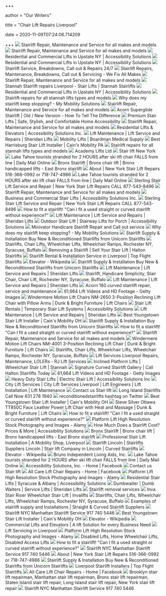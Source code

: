 +++
        
author = "Our Writers"
        
title = "Chair Lift Repairs Liverpool"
        
date = 2020-11-09T07:24:06.714209
        
+++
[ ![](https://www.stairliftsrepairs.co.uk/wp-content/gallery/repairs/stannah-600-repair.jpg)](https://www.stairliftsrepairs.co.uk/wp-content/gallery/repairs/stannah-600-repair.jpg) Stairlift Repair, Maintenance and Service for all makes and models
[ ![](https://www.stairliftsrepairs.co.uk/wp-content/uploads/2016/12/stairliftinmanchester.jpg)](https://www.stairliftsrepairs.co.uk/wp-content/uploads/2016/12/stairliftinmanchester.jpg) Stairlift Repair, Maintenance and Service for all makes and models
[ ![](https://wantalift.com/wp-content/uploads/2017/03/Community.jpg)](https://wantalift.com/wp-content/uploads/2017/03/Community.jpg) Residential and Commercial Lifts in Upstate NY | Accessibility Solutions
[ ![](https://wantalift.com/wp-content/uploads/2017/08/Handicare-2000-Web.jpg)](https://wantalift.com/wp-content/uploads/2017/08/Handicare-2000-Web.jpg) Residential and Commercial Lifts in Upstate NY | Accessibility Solutions
[ ![](https://www.stairliftsrepairs.co.uk/wp-content/uploads/2018/12/stairlift-repairing-seat.jpg)](https://www.stairliftsrepairs.co.uk/wp-content/uploads/2018/12/stairlift-repairing-seat.jpg) Stairlift Service, Breakdowns, Call out & Repairs 24/7
[ ![](https://www.unicornstairlifts.co.uk/assets/Uploads/_resampled/ResizedImageWzYwMCwzNzZd/Stairlift-Repairs-and-Maintenance.jpg)](https://www.unicornstairlifts.co.uk/assets/Uploads/_resampled/ResizedImageWzYwMCwzNzZd/Stairlift-Repairs-and-Maintenance.jpg) Stairlift Repairs, Maintenance, Breakdowns, Call out & Servicing - We Fix  All Makes
[ ![](https://www.stairliftsrepairs.co.uk/wp-content/uploads/2016/12/three.jpg)](https://www.stairliftsrepairs.co.uk/wp-content/uploads/2016/12/three.jpg) Stairlift Repair, Maintenance and Service for all makes and models
[ ![](https://stairlifts2u.co.uk/wp-content/uploads/2017/06/6004042.jpg)](https://stairlifts2u.co.uk/wp-content/uploads/2017/06/6004042.jpg) Stannah Stairlift repairs Liverpool - Stair Lifts | Stannah Stairlifts
[ ![](https://wantalift.com/wp-content/uploads/2017/03/service.jpg)](https://wantalift.com/wp-content/uploads/2017/03/service.jpg) Residential and Commercial Lifts in Upstate NY | Accessibility Solutions
[ ![](https://www.stairliftsrepairs.co.uk/wp-content/uploads/2018/01/400-420-Stannah-Stairlift.png)](https://www.stairliftsrepairs.co.uk/wp-content/uploads/2018/01/400-420-Stannah-Stairlift.png) Stairlift repairs for all stannah lifts types and models
[ ![](https://mymobilitysolutions.co.uk/wp-content/uploads/2016/10/stairlift-service-wirral.jpg)](https://mymobilitysolutions.co.uk/wp-content/uploads/2016/10/stairlift-service-wirral.jpg) Why does my stairlift keep stopping? - My Mobility Solutions
[ ![](https://www.stairliftsrepairs.co.uk/wp-content/uploads/2016/12/cameron_ingenieure.jpg)](https://www.stairliftsrepairs.co.uk/wp-content/uploads/2016/12/cameron_ingenieure.jpg) Stairlift Repair, Maintenance and Service for all makes and models
[ ![](https://www.unicornstairlifts.co.uk/assets/Uploads/_resampled/ResizedImageWzkwMCwzODVd/The-Difference-between-old-and-new-Acorn-stairlift-models.jpg)](https://www.unicornstairlifts.co.uk/assets/Uploads/_resampled/ResizedImageWzkwMCwzODVd/The-Difference-between-old-and-new-Acorn-stairlift-models.jpg) Acorn Superglide Stairlift | Old / New Version - How To Tell The Difference
[ ![](https://wantalift.com/wp-content/uploads/2017/08/elite-3.jpg)](https://wantalift.com/wp-content/uploads/2017/08/elite-3.jpg) Premium Stair Lifts | Safe, Stylish, and Comfortable Home Accessibility
[ ![](https://www.stairliftsrepairs.co.uk/wp-content/uploads/2020/02/gearbox-stannah.png)](https://www.stairliftsrepairs.co.uk/wp-content/uploads/2020/02/gearbox-stannah.png) Stairlift Repair, Maintenance and Service for all makes and models
[ ![](https://wantalift.com/wp-content/uploads/2017/03/Wheel-Chair-Lifts.jpg)](https://wantalift.com/wp-content/uploads/2017/03/Wheel-Chair-Lifts.jpg) Residential Lifts & Elevators | Accessibility Solutions Inc.
[ ![](https://www.sheridanlifts.com/app/uploads/2020/01/new-motor-with-new-traction-sheaves.jpg)](https://www.sheridanlifts.com/app/uploads/2020/01/new-motor-with-new-traction-sheaves.jpg) Lift Maintenance | Lift Service and Repairs | Sheridan Lifts
[ ![](https://www.boardmanmedicalsupply.com/images/mobility_lifts_glides_ramps2.png)](https://www.boardmanmedicalsupply.com/images/mobility_lifts_glides_ramps2.png) Mobility Lifts | Boardman Medical Supply
[ ![](https://pennsylvania.cainsmobility.com/wp-content/uploads/sites/39/2015/09/elderly-gentleman-on-lift.jpg)](https://pennsylvania.cainsmobility.com/wp-content/uploads/sites/39/2015/09/elderly-gentleman-on-lift.jpg) Best Harrisburg Stair Lift Installer | Cain's Mobility PA
[ ![](https://www.stairliftsrepairs.co.uk/wp-content/uploads/2018/01/stannah-handwinding.png)](https://www.stairliftsrepairs.co.uk/wp-content/uploads/2018/01/stannah-handwinding.png) Stairlift repairs for all stannah lifts types and models
[ ![](https://images.squarespace-cdn.com/content/v1/5564814be4b02c9d26fd78cd/1432655535922-M174LC0B1AMF4UXY3BMQ/ke17ZwdGBToddI8pDm48kNg_mktv61rRX_iF6pP8ach7gQa3H78H3Y0txjaiv_0fDoOvxcdMmMKkDsyUqMSsMWxHk725yiiHCCLfrh8O1z5QPOohDIaIeljMHgDF5CVlOqpeNLcJ80NK65_fV7S1UageI1KdjC8itn1dL3ocjQKZ9mV-jM8HgDqXTnJnNH42vaztDiZaGVZfClDrgED7vA/stairlift.jpg?format=2500w)](https://images.squarespace-cdn.com/content/v1/5564814be4b02c9d26fd78cd/1432655535922-M174LC0B1AMF4UXY3BMQ/ke17ZwdGBToddI8pDm48kNg_mktv61rRX_iF6pP8ach7gQa3H78H3Y0txjaiv_0fDoOvxcdMmMKkDsyUqMSsMWxHk725yiiHCCLfrh8O1z5QPOohDIaIeljMHgDF5CVlOqpeNLcJ80NK65_fV7S1UageI1KdjC8itn1dL3ocjQKZ9mV-jM8HgDqXTnJnNH42vaztDiZaGVZfClDrgED7vA/stairlift.jpg?format=2500w) Academy Lifts Ltd
[ ![](http://stairlifta.com/images/slide-pics/NYC_stairlift_slide2-bg.jpg)](http://stairlifta.com/images/slide-pics/NYC_stairlift_slide2-bg.jpg) Stair lift New York
[ ![](https://i.dailymail.co.uk/i/pix/2016/01/06/11/2FD6864700000578-3386749-image-a-1_1452078931128.jpg)](https://i.dailymail.co.uk/i/pix/2016/01/06/11/2FD6864700000578-3386749-image-a-1_1452078931128.jpg) Lake Tahoe tourists stranded for 2 HOURS after ski lift chair FALLS from  line | Daily Mail Online
[ ![](http://www.bronxstairlift.com/images/bronx_stairlift_service.jpg)](http://www.bronxstairlift.com/images/bronx_stairlift_service.jpg) Bronx Stairlift | Bronx chair lift | Bronx handicapped lifts - East Bronx  stairlift
[ ![](http://www.stairliftrepairs.com/images/acorn_repairs_service_NY.png)](http://www.stairliftrepairs.com/images/acorn_repairs_service_NY.png) About | New York Stair Lift Repairs 516-366-0992 or 718-747-4986
[ ![](https://i.dailymail.co.uk/i/pix/2016/01/06/11/2FD6865700000578-0-image-a-16_1452079089021.jpg)](https://i.dailymail.co.uk/i/pix/2016/01/06/11/2FD6865700000578-0-image-a-16_1452079089021.jpg) Lake Tahoe tourists stranded for 2 HOURS after ski lift chair FALLS from  line | Daily Mail Online
[ ![](http://www.stairliftrepairs.com/images/NYC_stairlift_service.jpg)](http://www.stairliftrepairs.com/images/NYC_stairlift_service.jpg) Sterling Stair Lift Service and Repair | New York Stair Lift Repairs CALL  877-543-8496
[ ![](https://www.stairliftsrepairs.co.uk/wp-content/uploads/2016/12/SWNS_LIFT_01-1024x768.jpg)](https://www.stairliftsrepairs.co.uk/wp-content/uploads/2016/12/SWNS_LIFT_01-1024x768.jpg) Stairlift Repair, Maintenance and Service for all makes and models
[ ![](https://wantalift.com/wp-content/uploads/2019/04/Bruno-Elite-Curved-Stairlift.jpg)](https://wantalift.com/wp-content/uploads/2019/04/Bruno-Elite-Curved-Stairlift.jpg) Business and Commercial Stair Lifts | Accessibility Solutions Inc.
[ ![](http://www.stairliftrepairs.com/images/5_boroughs_stairlift_service_repair.jpg)](http://www.stairliftrepairs.com/images/5_boroughs_stairlift_service_repair.jpg) Sterling Stair Lift Service and Repair | New York Stair Lift Repairs CALL  877-543-8496
[ ![](https://irp-cdn.multiscreensite.com/129b0924/dms3rep/multi/IMG_3579-2448x3264.JPG)](https://irp-cdn.multiscreensite.com/129b0924/dms3rep/multi/IMG_3579-2448x3264.JPG) How to fit a stairlift! "Can I fit a used straight or curved stairlift  without experience?"
[ ![](https://www.sheridanlifts.com/app/uploads/2018/05/home2.jpg)](https://www.sheridanlifts.com/app/uploads/2018/05/home2.jpg) Lift Maintenance | Lift Service and Repairs | Sheridan Lifts
[ ![](https://wantalift.com/wp-content/uploads/2018/05/Handicare-Banner-620x240.jpg)](https://wantalift.com/wp-content/uploads/2018/05/Handicare-Banner-620x240.jpg) Outdoor Stair Lift | Stairway Lifts for Porch | Accessibility Solutions
[ ![](https://www.stairliftsrepairs.co.uk/wp-content/uploads/2019/08/handicare-repairs-168x300.jpg)](https://www.stairliftsrepairs.co.uk/wp-content/uploads/2019/08/handicare-repairs-168x300.jpg) Minivator Handicare Stairlift Repair and Call out service
[ ![](https://mymobilitysolutions.co.uk/wp-content/uploads/2016/10/stairlift-service-wirral-1300x650.jpg)](https://mymobilitysolutions.co.uk/wp-content/uploads/2016/10/stairlift-service-wirral-1300x650.jpg) Why does my stairlift keep stopping? - My Mobility Solutions
[ ![](https://www.unicornstairlifts.co.uk/assets/Uploads/High-Quality-Stairlift-Preparation2.jpg)](https://www.unicornstairlifts.co.uk/assets/Uploads/High-Quality-Stairlift-Preparation2.jpg) Stairlift Supply & Installation Buy New & Reconditioned Stairlifts from  Unicorn Stairlifts
[ ![](https://accessliftsandramps.com/redesign/wp-content/uploads/2020/06/Product-Sidebar-updated.jpg)](https://accessliftsandramps.com/redesign/wp-content/uploads/2020/06/Product-Sidebar-updated.jpg) Stairlifts, Chair Lifts, Wheelchair Lifts, Wheelchair Ramps, Rochester NY,  Syracuse, Buffalo
[ ![](https://www.haltonstairliftsltd.co.uk/wp-content/uploads/2020/04/STAIRLIFT-REMOVAL-_-HALTON-STAIRLIFTS-.jpg)](https://www.haltonstairliftsltd.co.uk/wp-content/uploads/2020/04/STAIRLIFT-REMOVAL-_-HALTON-STAIRLIFTS-.jpg) Removing a Stairlift | Sell Your Stair Lift | Halton Stairlifts
[ ![](https://www.topflightstairliftsuk.co.uk/wp-content/uploads/2019/08/Brooks-Mr-Hardman-2.jpg)](https://www.topflightstairliftsuk.co.uk/wp-content/uploads/2019/08/Brooks-Mr-Hardman-2.jpg) Stairlift Rental & Installation Service in Liverpool | Top Flight Stairlifts
[ ![](https://upload.wikimedia.org/wikipedia/commons/thumb/5/5e/Elevator_motor_in_machine_room.jpg/220px-Elevator_motor_in_machine_room.jpg)](https://upload.wikimedia.org/wikipedia/commons/thumb/5/5e/Elevator_motor_in_machine_room.jpg/220px-Elevator_motor_in_machine_room.jpg) Elevator - Wikipedia
[ ![](https://www.unicornstairlifts.co.uk/assets/Uploads/Still-offering-Stairlift-surveys-in-the-Coronavirus-pandemic.jpg)](https://www.unicornstairlifts.co.uk/assets/Uploads/Still-offering-Stairlift-surveys-in-the-Coronavirus-pandemic.jpg) Stairlift Supply & Installation Buy New & Reconditioned Stairlifts from  Unicorn Stairlifts
[ ![](https://www.sheridanlifts.com/app/uploads/2019/12/showroom-1.jpg)](https://www.sheridanlifts.com/app/uploads/2019/12/showroom-1.jpg) Lift Maintenance | Lift Service and Repairs | Sheridan Lifts
[ ![](https://accessliftsandramps.com/redesign/wp-content/uploads/2015/07/Photo1.jpg)](https://accessliftsandramps.com/redesign/wp-content/uploads/2015/07/Photo1.jpg) Stairlift, Handicare Simplicity, Stair Chair, Chair Lift, Rochester NY,  Syracuse, Buffalo
[ ![](https://www.sheridanlifts.com/app/uploads/2020/02/national-football-museum-.jpg)](https://www.sheridanlifts.com/app/uploads/2020/02/national-football-museum-.jpg) Lift Maintenance | Lift Service and Repairs | Sheridan Lifts
[ ![](https://www.stairliftsrepairs.co.uk/wp-content/uploads/2019/08/Acorn-180-carriage-operation-300x226.png)](https://www.stairliftsrepairs.co.uk/wp-content/uploads/2019/08/Acorn-180-carriage-operation-300x226.png) Acorn 180 curved stairlift repair, service and maintenance
[ ![](https://media.gettyimages.com/videos/liverpool-fans-celebrate-outside-anfield-stadium-as-liverpool-lift-video-id1257797876?s=640x640)](https://media.gettyimages.com/videos/liverpool-fans-celebrate-outside-anfield-stadium-as-liverpool-lift-video-id1257797876?s=640x640) 61,664 Lift Videos and HD Footage - Getty Images
[ ![](https://imageresizer.furnituredealer.net/img/remote/images.furnituredealer.net/img/products%2Fwindermere_motion%2Fcolor%2Flift%20chairs%20br_nm-2650-newchestnut-b1.jpg?width=878&height=600&scale=both&trim.threshold=80)](https://imageresizer.furnituredealer.net/img/remote/images.furnituredealer.net/img/products%2Fwindermere_motion%2Fcolor%2Flift%20chairs%20br_nm-2650-newchestnut-b1.jpg?width=878&height=600&scale=both&trim.threshold=80) Windermere Motion Lift Chairs NM-2650 3-Position Reclining Lift Chair with  Pillow Arms | Dunk & Bright Furniture | Lift Chairs
[ ![](https://wantalift.com/wp-content/uploads/2018/03/Straight-Stairlift-Banner.jpg)](https://wantalift.com/wp-content/uploads/2018/03/Straight-Stairlift-Banner.jpg) Stair Lift Rentals | Temporary Stair Lift Systems | Accessibility Solutions
[ ![](https://www.sheridanlifts.com/app/uploads/2020/06/IMG_1113_preview.jpg)](https://www.sheridanlifts.com/app/uploads/2020/06/IMG_1113_preview.jpg) Lift Maintenance | Lift Service and Repairs | Sheridan Lifts
[ ![](https://ohio.cainsmobility.com/wp-content/uploads/sites/36/2015/09/stair-lift-wood-floor-beautiful.jpg)](https://ohio.cainsmobility.com/wp-content/uploads/sites/36/2015/09/stair-lift-wood-floor-beautiful.jpg) Best Youngstown Stair Lift Installer | Cain's Mobility OH
[ ![](https://www.unicornstairlifts.co.uk/assets/Uploads/Stairlift-installation-neat-and-tidy.jpg)](https://www.unicornstairlifts.co.uk/assets/Uploads/Stairlift-installation-neat-and-tidy.jpg) Stairlift Supply & Installation Buy New & Reconditioned Stairlifts from  Unicorn Stairlifts
[ ![](https://lirp-cdn.multiscreensite.com/129b0924/dms3rep/multi/opt/b4c4e757-1174-460d-af99-a3bb80d4a335-640w.jpg)](https://lirp-cdn.multiscreensite.com/129b0924/dms3rep/multi/opt/b4c4e757-1174-460d-af99-a3bb80d4a335-640w.jpg) How to fit a stairlift! "Can I fit a used straight or curved stairlift  without experience?"
[ ![](https://www.stairliftsrepairs.co.uk/wp-content/uploads/2016/12/Untitled-1.png)](https://www.stairliftsrepairs.co.uk/wp-content/uploads/2016/12/Untitled-1.png) Stairlift Repair, Maintenance and Service for all makes and models
[ ![](https://images.furnituredealer.net/img/products%2Fwindermere_motion%2Fcolor%2Flift%20chairs%20br_nm-4001%20popstitch%20java-b1.jpg)](https://images.furnituredealer.net/img/products%2Fwindermere_motion%2Fcolor%2Flift%20chairs%20br_nm-4001%20popstitch%20java-b1.jpg) Windermere Motion Lift Chairs NM-4001 3-Position Reclining Lift Chair |  Dunk & Bright Furniture | Lift Chairs
[ ![](https://accessliftsandramps.com/redesign/wp-content/uploads/2015/07/HomeTitle-3.jpg)](https://accessliftsandramps.com/redesign/wp-content/uploads/2015/07/HomeTitle-3.jpg) Stairlifts, Chair Lifts, Wheelchair Lifts, Wheelchair Ramps, Rochester NY,  Syracuse, Buffalo
[ ![](https://www.rjlifts.co.uk/wp-content/uploads/2019/01/liverpool_lift_service-1.jpg)](https://www.rjlifts.co.uk/wp-content/uploads/2019/01/liverpool_lift_service-1.jpg) Lift Services Liverpool Repairs, Maintenance, LOLERs - RJ Lift Services
[ ![](https://www.stannahlifts.co.uk/application/files/8715/7296/4051/stairiser-banner.jpg)](https://www.stannahlifts.co.uk/application/files/8715/7296/4051/stairiser-banner.jpg) Inclined Platform Lifts | Wheelchair Stair Lift | Stannah
[ ![](https://www.haltonstairliftsltd.co.uk/wp-content/uploads/2016/06/Stannah-Starla-Curved-260-Stair-Lift-Halton-Stairlifts-Liverpool-400x284.jpg)](https://www.haltonstairliftsltd.co.uk/wp-content/uploads/2016/06/Stannah-Starla-Curved-260-Stair-Lift-Halton-Stairlifts-Liverpool-400x284.jpg) Signature Curved Stairlift Gallery | Call Halton Stairlifts Today
[ ![](https://media.gettyimages.com/videos/liverpool-fans-celebrate-outside-anfield-stadium-as-liverpool-lift-video-id1257797842?s=640x640)](https://media.gettyimages.com/videos/liverpool-fans-celebrate-outside-anfield-stadium-as-liverpool-lift-video-id1257797842?s=640x640) 61,664 Lift Videos and HD Footage - Getty Images
[ ![](https://wantalift.com/wp-content/uploads/2017/08/SL660HD-Pinnacle-Heavy-Duty-400x300px.jpg)](https://wantalift.com/wp-content/uploads/2017/08/SL660HD-Pinnacle-Heavy-Duty-400x300px.jpg) Heavy Duty Stair Lifts | Electric Stair Lift | Accessibility Solutions Inc
[ ![](https://www.cityliftservices.co.uk/wp-content/uploads/2015/07/City-Lift-Services.jpg)](https://www.cityliftservices.co.uk/wp-content/uploads/2015/07/City-Lift-Services.jpg) City Lift Services | City Lift Services Liverpool | Lift Engineers | Lift  Installation | Lift Maintenance
[ ![](https://budgetstairlift.com/images/slide-pics/manhattan-nyc-stairlift-repair.jpg)](https://budgetstairlift.com/images/slide-pics/manhattan-nyc-stairlift-repair.jpg) Contact us Stair lift
[ ![](http://www.longisland-stairlift.net/images/slide-pics/LI_stairlift_slide2-bg.jpg)](http://www.longisland-stairlift.net/images/slide-pics/LI_stairlift_slide2-bg.jpg) Long Island Stairlifts Call Now 631 278 1940
[ ![](https://pbs.twimg.com/media/Eb7tOHOUcAM_Vq-.jpg)](https://pbs.twimg.com/media/Eb7tOHOUcAM_Vq-.jpg) reconditionedstairlifts hashtag on Twitter
[ ![](https://ohio.cainsmobility.com/wp-content/uploads/sites/36/2015/09/wood-floor-stylish-lift.jpg)](https://ohio.cainsmobility.com/wp-content/uploads/sites/36/2015/09/wood-floor-stylish-lift.jpg) Best Youngstown Stair Lift Installer | Cain's Mobility OH
[ ![](https://imageresizer.furnituredealer.net/img/remote/images.furnituredealer.net/img/products%2Fsteve_silver%2Fcolor%2Fottawa-1172854226_tt850c-b1.jpg?width=878&height=600&scale=both&trim.threshold=80)](https://imageresizer.furnituredealer.net/img/remote/images.furnituredealer.net/img/products%2Fsteve_silver%2Fcolor%2Fottawa-1172854226_tt850c-b1.jpg?width=878&height=600&scale=both&trim.threshold=80) Steve Silver Ottawa TT850C Faux Leather Power Lift Chair with Heat and  Massage | Dunk & Bright Furniture | Lift Chairs
[ ![](https://lirp-cdn.multiscreensite.com/129b0924/dms3rep/multi/opt/69b38831-ecd2-4ba6-80a8-7a6ffb5e5c70-640w.jpg)](https://lirp-cdn.multiscreensite.com/129b0924/dms3rep/multi/opt/69b38831-ecd2-4ba6-80a8-7a6ffb5e5c70-640w.jpg) How to fit a stairlift! "Can I fit a used straight or curved stairlift  without experience?"
[ ![](https://c8.alamy.com/comp/2A0PERB/stair-lift-platform-lift-disabled-persons-lift-near-modern-apartment-facility-diagonal-view-2A0PERB.jpg)](https://c8.alamy.com/comp/2A0PERB/stair-lift-platform-lift-disabled-persons-lift-near-modern-apartment-facility-diagonal-view-2A0PERB.jpg) Platform Lift High Resolution Stock Photography and Images - Alamy
[ ![](https://wantalift.com/wp-content/uploads/2018/07/How-Much-Does-it-Cost-300x200.jpg)](https://wantalift.com/wp-content/uploads/2018/07/How-Much-Does-it-Cost-300x200.jpg) How Much Does a Stairlift Cost? Prices & More | Accessibility Solutions
[ ![](http://www.bronxstairlift.com/images/slide-pics/Richmond_stairlift_slide2-bg.jpg)](http://www.bronxstairlift.com/images/slide-pics/Richmond_stairlift_slide2-bg.jpg) Bronx Stairlift | Bronx chair lift | Bronx handicapped lifts - East Bronx  stairlift
[ ![](https://amobilityshop.co.uk/wp-content/uploads/2020/07/f26d2f7c-73c6-4c3a-b053-722ba28e13e7-1920w.jpg)](https://amobilityshop.co.uk/wp-content/uploads/2020/07/f26d2f7c-73c6-4c3a-b053-722ba28e13e7-1920w.jpg) Professional Stair Lift Installation | A Mobility Shop, Liverpool
[ ![](https://unicornstairlifts.co.uk/assets/Uploads/24-hour-response-stairlift-service.jpg)](https://unicornstairlifts.co.uk/assets/Uploads/24-hour-response-stairlift-service.jpg) Stairlift Lincoln | Stairlifts Suppliers Lincoln | Stair lift Company in  Lincoln | Curved Stairlifts
[ ![](https://upload.wikimedia.org/wikipedia/commons/thumb/c/c7/Elevator_hydraulic.jpg/200px-Elevator_hydraulic.jpg)](https://upload.wikimedia.org/wikipedia/commons/thumb/c/c7/Elevator_hydraulic.jpg/200px-Elevator_hydraulic.jpg) Elevator - Wikipedia
[ ![](https://www.bruno.com/Bruno/media/Media-Library/images/products-(1)/stairlifts/elan-3050/680x630/stair-lift-bruno-elan-bottom-of-stairs-680-x-630-web.jpg)](https://www.bruno.com/Bruno/media/Media-Library/images/products-(1)/stairlifts/elan-3050/680x630/stair-lift-bruno-elan-bottom-of-stairs-680-x-630-web.jpg) Bruno Independent Living Aids, Inc.
[ ![](https://i.dailymail.co.uk/i/pix/2016/01/06/12/2FD76C9500000578-3386749-image-a-21_1452083118617.jpg)](https://i.dailymail.co.uk/i/pix/2016/01/06/12/2FD76C9500000578-3386749-image-a-21_1452083118617.jpg) Lake Tahoe tourists stranded for 2 HOURS after ski lift chair FALLS from  line | Daily Mail Online
[ ![](https://lookaside.fbsbx.com/lookaside/crawler/media/?media_id=1990366294412632)](https://lookaside.fbsbx.com/lookaside/crawler/media/?media_id=1990366294412632) Accessibility Solutions, Inc. - Home | Facebook
[ ![](https://budgetstairlift.com/images/slide-pics/repair_stair_lift_slide3-bg.jpg)](https://budgetstairlift.com/images/slide-pics/repair_stair_lift_slide3-bg.jpg) Contact us Stair lift
[ ![](https://lookaside.fbsbx.com/lookaside/crawler/media/?media_id=2076345722647243)](https://lookaside.fbsbx.com/lookaside/crawler/media/?media_id=2076345722647243) All Care Lift Chair Repairs - Home | Facebook
[ ![](https://c8.alamy.com/comp/2A0PER8/cutting-edge-metal-city-stair-lift-platform-lift-disabled-persons-lift-outside-apartment-building-low-angle-view-2A0PER8.jpg)](https://c8.alamy.com/comp/2A0PER8/cutting-edge-metal-city-stair-lift-platform-lift-disabled-persons-lift-outside-apartment-building-low-angle-view-2A0PER8.jpg) Platform Lift High Resolution Stock Photography and Images - Alamy
[ ![](https://wantalift.com/wp-content/uploads/2018/03/Residential-Lifts-Home.jpg)](https://wantalift.com/wp-content/uploads/2018/03/Residential-Lifts-Home.jpg) Residential Stair Lifts | Syracuse & Albany | Accessibility Solutions
[ ![](https://www.sheridanlifts.com/app/uploads/2020/09/dumbwaiter-transportation.png)](https://www.sheridanlifts.com/app/uploads/2020/09/dumbwaiter-transportation.png) Dumbwaiter | Dumb Waiters | Service Lifts | Sheridan Lifts
[ ![](https://static.wixstatic.com/media/7b142d_1b39d02fc7574552b19c3cb154c99049~mv2.jpeg/v1/fill/w_600,h_274,al_c,q_80,usm_0.66_1.00_0.01/7b142d_1b39d02fc7574552b19c3cb154c99049~mv2.webp)](https://static.wixstatic.com/media/7b142d_1b39d02fc7574552b19c3cb154c99049~mv2.jpeg/v1/fill/w_600,h_274,al_c,q_80,usm_0.66_1.00_0.01/7b142d_1b39d02fc7574552b19c3cb154c99049~mv2.webp) Stairlift removal services
[ ![](https://www.invalifts.com/images/article-images/stair-riser-main.jpg)](https://www.invalifts.com/images/article-images/stair-riser-main.jpg) Inva Stair Riser Wheelchair Stair Lift | Invalifts
[ ![](http://accessliftsandramps.com/redesign/wp-content/uploads/2016/12/ACCESS-1.jpg)](http://accessliftsandramps.com/redesign/wp-content/uploads/2016/12/ACCESS-1.jpg) Stairlifts, Chair Lifts, Wheelchair Lifts, Wheelchair Ramps, Rochester NY,  Syracuse, Buffalo
[ ![](https://www.unicornstairlifts.co.uk/assets/news-articles/thumbnails/_resampled/FitWyI1NjgiLCI1NjgiXQ/Stairlift-installation-Folded-Keighley.jpg)](https://www.unicornstairlifts.co.uk/assets/news-articles/thumbnails/_resampled/FitWyI1NjgiLCI1NjgiXQ/Stairlift-installation-Folded-Keighley.jpg) Examples of stairlift supply and Installations | Straight & Curved Stairlift  Suppliers
[ ![](https://i.ytimg.com/vi/QQYaFC9tmG4/maxresdefault.jpg)](https://i.ytimg.com/vi/QQYaFC9tmG4/maxresdefault.jpg) Stairlift NYC Manhattan Stairlift Service 917 740 5446
[ ![](https://ohio.cainsmobility.com/wp-content/uploads/sites/36/2015/09/stair-lift-complicated-turn-corner.jpg)](https://ohio.cainsmobility.com/wp-content/uploads/sites/36/2015/09/stair-lift-complicated-turn-corner.jpg) Best Youngstown Stair Lift Installer | Cain's Mobility OH
[ ![](https://upload.wikimedia.org/wikipedia/commons/thumb/2/2a/Elevator_speed_governor.jpg/220px-Elevator_speed_governor.jpg)](https://upload.wikimedia.org/wikipedia/commons/thumb/2/2a/Elevator_speed_governor.jpg/220px-Elevator_speed_governor.jpg) Elevator - Wikipedia
[ ![](https://wantalift.com/wp-content/uploads/2019/05/Facebook-Post-5-9-19.jpg)](https://wantalift.com/wp-content/uploads/2019/05/Facebook-Post-5-9-19.jpg) Commercial Lifts and Elevators | A lift Solution for every Business Need
[ ![](https://www.motionelevators.co.uk/wp-content/uploads/2018/11/lift-shaft-150x150.jpg)](https://www.motionelevators.co.uk/wp-content/uploads/2018/11/lift-shaft-150x150.jpg) Lift Servicing in Liverpool
[ ![](https://c8.alamy.com/comp/2B6KKNX/window-cleaners-on-a-long-lift-platform-in-liverpool-2B6KKNX.jpg)](https://c8.alamy.com/comp/2B6KKNX/window-cleaners-on-a-long-lift-platform-in-liverpool-2B6KKNX.jpg) Platform Lift High Resolution Stock Photography and Images - Alamy
[ ![](https://www.axess2.co.uk/wp-content/uploads/2015/04/Qube-HD-Tile.jpg)](https://www.axess2.co.uk/wp-content/uploads/2015/04/Qube-HD-Tile.jpg) Disabled Lifts, Home Wheelchair Lifts, Disabled Access Lifts
[ ![](https://lirp-cdn.multiscreensite.com/129b0924/dms3rep/multi/opt/d24ad27b4d6c4606a40910059c8bcf5c-600x548.dm.edit_LdUWBo-640w.jpg)](https://lirp-cdn.multiscreensite.com/129b0924/dms3rep/multi/opt/d24ad27b4d6c4606a40910059c8bcf5c-600x548.dm.edit_LdUWBo-640w.jpg) How to fit a stairlift! "Can I fit a used straight or curved stairlift  without experience?"
[ ![](https://stairliftnyc.com/stair-lift-NYC.png)](https://stairliftnyc.com/stair-lift-NYC.png) Stairlift NYC Manhattan Stairlift Service 917 740 5446
[ ![](http://www.stairliftrepairs.com/images/slide-pics/manhattan_nyc_stair_lift_slide3-bg.jpg)](http://www.stairliftrepairs.com/images/slide-pics/manhattan_nyc_stair_lift_slide3-bg.jpg) About | New York Stair Lift Repairs 516-366-0992 or 718-747-4986
[ ![](https://www.unicornstairlifts.co.uk/assets/Uploads/Quick-Stairlift-Installation-and-Delivery.jpg)](https://www.unicornstairlifts.co.uk/assets/Uploads/Quick-Stairlift-Installation-and-Delivery.jpg) Stairlift Supply & Installation Buy New & Reconditioned Stairlifts from  Unicorn Stairlifts
[ ![](https://www.topflightstairliftsuk.co.uk/wp-content/uploads/2019/08/Mrs-Collins.jpg)](https://www.topflightstairliftsuk.co.uk/wp-content/uploads/2019/08/Mrs-Collins.jpg) Liverpool Stairlift Installers | Top Flight Stairlifts
[ ![](https://lookaside.fbsbx.com/lookaside/crawler/media/?media_id=2057929121155570)](https://lookaside.fbsbx.com/lookaside/crawler/media/?media_id=2057929121155570) All Care Lift Chair Repairs - Home | Facebook
[ ![](https://stairliftrepairman.com/images/5_boroughs_stairlift_service_repair.jpg)](https://stairliftrepairman.com/images/5_boroughs_stairlift_service_repair.jpg) Brooklyn stair lift repairman, Manhattan stair lift repairman, Bronx stair  lift repairman, Staten Island stair lift repair, Long Island stair lift  repair, New York stair lift repair
[ ![](https://stairliftnyc.com/images/5_boroughs_stairlift.jpg)](https://stairliftnyc.com/images/5_boroughs_stairlift.jpg) Stairlift NYC Manhattan Stairlift Service 917 740 5446
